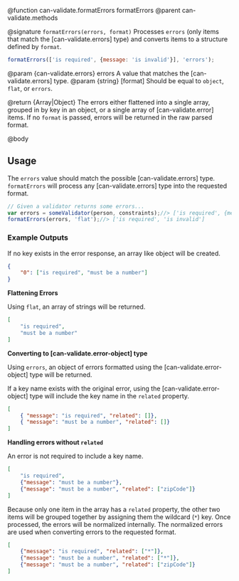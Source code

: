 @function can-validate.formatErrors formatErrors
@parent can-validate.methods

@signature `formatErrors(errors, format)`
  Processes `errors` (only items that match the [can-validate.errors] type) and
  converts items to a structure defined by `format`.

  ```js
  formatErrors(['is required', {message: 'is invalid'}], 'errors');
  ```

  @param {can-validate.errors} errors A value that matches the [can-validate.errors] type.
  @param {string} [format] Should be equal to `object`, `flat`, or `errors`.

  @return {Array|Object} The errors either flattened into a single array, grouped in
  by key in an object, or a single array of [can-validate.error] items. If no
  `format` is passed, errors will be returned in the raw parsed format.

@body

## Usage

The `errors` value should match the possible [can-validate.errors] type.  `formatErrors` will process any [can-validate.errors] type into the requested format.

```js
// Given a validator returns some errors...
var errors = someValidator(person, constraints);//> ['is required', {message: 'is invalid'}];
formatErrors(errors, 'flat');//> ['is required', 'is invalid']
```



### Example Outputs

If no key exists in the error response, an array like object will be created.

```json
{
	"0": ["is required", "must be a number"]
}
```

**Flattening Errors**

Using `flat`, an array of strings will be returned.

```json
[
	"is required",
	"must be a number"
]
```

**Converting to [can-validate.error-object] type**

Using `errors`, an object of errors formatted using the [can-validate.error-object]
type will be returned.

If a key name exists with the original error, using the [can-validate.error-object]
type will include the key name in the `related` property.

```json
[
	{ "message": "is required", "related": []},
	{ "message": "must be a number", "related": []}
]
```

**Handling errors without `related`**

An error is not required to include a key name.

```json
[
	"is required",
	{"message": "must be a number"},
	{"message": "must be a number", "related": ["zipCode"]}
]
```

Because only one item in the array has a `related` property, the other two items
will be grouped together by assigning them the wildcard (`*`) key. Once processed,
the errors will be normalized internally. The normalized errors are used when
converting errors to the requested format.

```json
[
	{"message": "is required", "related": ["*"]},
	{"message": "must be a number", "related": ["*"]},
	{"message": "must be a number", "related": ["zipCode"]}
]
```
